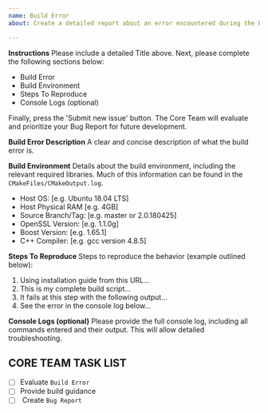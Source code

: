 ```yaml
---
name: Build Error
about: Create a detailed report about an error encountered during the BitShares Core build process.

---
```


**Instructions**
Please include a detailed Title above. Next, please complete the following sections below:
* Build Error
* Build Environment
* Steps To Reproduce
* Console Logs (optional)

Finally, press the 'Submit new issue' button. The Core Team will evaluate and prioritize your Bug Report for future development. 

**Build Error Description**
A clear and concise description of what the build error is.

**Build Environment**
Details about the build environment, including the relevant required libraries. Much of this information can be found in the `CMakeFiles/CMakeOutput.log`. 
 - Host OS:             [e.g. Ubuntu 18.04 LTS]
 - Host Physical RAM    [e.g. 4GB]
 - Source Branch/Tag:   [e.g. master or 2.0.180425]
 - OpenSSL Version:     [e.g. 1.1.0g]
 - Boost Version:       [e.g. 1.65.1]
 - C++ Compiler:        [e.g. gcc version 4.8.5]

**Steps To Reproduce**
Steps to reproduce the behavior (example outlined below):
1. Using installation guide from this URL...
2. This is my complete build script...
3. It fails at this step with the following output...
4. See the error in the console log below...

**Console Logs (optional)**
Please provide the full console log, including all commands entered and their output. This will allow detailed troubleshooting.

## CORE TEAM TASK LIST
- [ ] Evaluate `Build Error`
- [ ] Provide build guidance
- [ ] <OR> Create `Bug Report`
